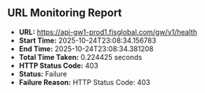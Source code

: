 ## URL Monitoring Report

- **URL:** https://api-gw1-prod1.fisglobal.com/gw/v1/health
- **Start Time:** 2025-10-24T23:08:34.156783
- **End Time:** 2025-10-24T23:08:34.381208
- **Total Time Taken:** 0.224425 seconds
- **HTTP Status Code:** 403
- **Status:** Failure
- **Failure Reason:** HTTP Status Code: 403
